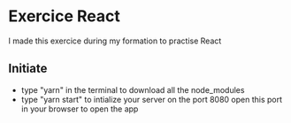 # Exercice React
I made this exercice during my formation to practise React

## Initiate
 - type "yarn" in the terminal to download all the node_modules
 - type "yarn start" to intialize your server on the port 8080
 open this port in your browser to open the app
